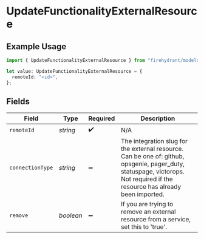 # UpdateFunctionalityExternalResource

## Example Usage

```typescript
import { UpdateFunctionalityExternalResource } from "firehydrant/models/components";

let value: UpdateFunctionalityExternalResource = {
  remoteId: "<id>",
};
```

## Fields

| Field                                                                                                                                                                       | Type                                                                                                                                                                        | Required                                                                                                                                                                    | Description                                                                                                                                                                 |
| --------------------------------------------------------------------------------------------------------------------------------------------------------------------------- | --------------------------------------------------------------------------------------------------------------------------------------------------------------------------- | --------------------------------------------------------------------------------------------------------------------------------------------------------------------------- | --------------------------------------------------------------------------------------------------------------------------------------------------------------------------- |
| `remoteId`                                                                                                                                                                  | *string*                                                                                                                                                                    | :heavy_check_mark:                                                                                                                                                          | N/A                                                                                                                                                                         |
| `connectionType`                                                                                                                                                            | *string*                                                                                                                                                                    | :heavy_minus_sign:                                                                                                                                                          | The integration slug for the external resource. Can be one of: github, opsgenie, pager_duty, statuspage, victorops. Not required if the resource has already been imported. |
| `remove`                                                                                                                                                                    | *boolean*                                                                                                                                                                   | :heavy_minus_sign:                                                                                                                                                          | If you are trying to remove an external resource from a service, set this to 'true'.                                                                                        |